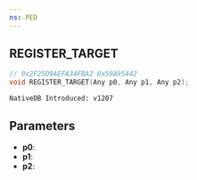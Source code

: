 ```yaml
---
ns: PED
---
```

## REGISTER_TARGET

```c
// 0x2F25D9AEFA34FBA2 0x50A95442
void REGISTER_TARGET(Any p0, Any p1, Any p2);
```

```
NativeDB Introduced: v1207
```

## Parameters
* **p0**:
* **p1**:
* **p2**:
